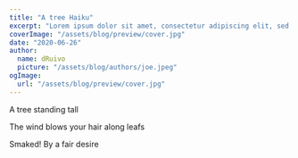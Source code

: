 ```yaml
---
title: "A tree Haiku"
excerpt: "Lorem ipsum dolor sit amet, consectetur adipiscing elit, sed do eiusmod tempor incididunt ut labore et dolore magna aliqua. Praesent elementum facilisis leo vel fringilla est ullamcorper eget. At imperdiet dui accumsan sit amet nulla facilities morbi tempus."
coverImage: "/assets/blog/preview/cover.jpg"
date: "2020-06-26"
author:
  name: dRuivo
  picture: "/assets/blog/authors/joe.jpeg"
ogImage:
  url: "/assets/blog/preview/cover.jpg"
---
```


A tree standing tall

The wind blows your hair along leafs

Smaked! By a fair desire
